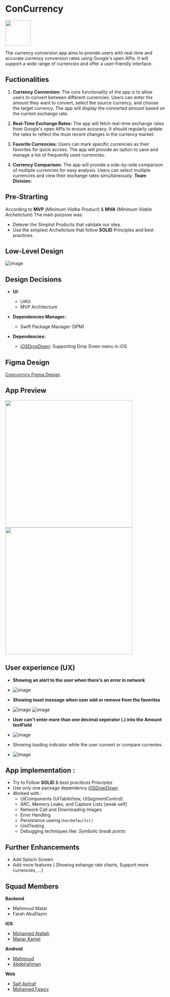 # ConCurrency                  
<img src="https://github.com/mhmdatallaa/CurrenSee/assets/100219531/88bd3b5e-021c-41e8-8c31-0bcba7db9e4e" width="80">


The currency conversion app aims to provide users with real-time and accurate currency conversion rates using Google's open APIs. It will support a wide range of currencies and offer a user-friendly interface. 




## Fuctionalities
1. **Currency Conversion:** The core functionality of the app is to allow users to convert between different currencies. Users can enter the amount they want to convert, select the source currency, and choose the target currency. The app will display the converted amount based on the current exchange rate.

2. **Real-Time Exchange Rates:** The app will fetch real-time exchange rates from Google's open APIs to ensure accuracy. It should regularly update the rates to reflect the most recent changes in the currency market.

3. **Favorite Currencies:** Users can mark specific currencies as their favorites for quick access. The app will provide an option to save and manage a list of frequently used currencies.

4. **Currency Comparison:** The app will provide a side-by-side comparison of multiple currencies for easy analysis. Users can select multiple currencies and view their exchange rates simultaneously.
**Team Division:**

## Pre-Strarting
According to **MVP** (*Minimum Vialbe Product*) & **MVA** (*Minimum Viable Archeticture*) The main purpose was:
- Delever the Simplist Products that validate our idea.
- Use the simplest Archeticture that follow **SOLID** Principles and best practices.


## Low-Level Design 
![image](https://github.com/mhmdatallaa/CurrenSee/assets/100219531/16bed704-4b9f-4aa2-a45a-8d59ee0f440c)

## Design Decisions
- **UI:**
    - UIKit
    - MVP Architecture

- **Dependencies Manager:**
    - Swift Package Manager (SPM)

- **Dependencies:**
    - [iOSDropDown](https://github.com/jriosdev/iOSDropDown): Supporting Drop Down menu in iOS
 

## Figma Design
[Concurrncy Figma Design](https://www.figma.com/file/IRr6V7fjVKaOHFtGLsWLuc/Con-Currency?type=design&node-id=2-818&mode=design&t=4iDXB64Yp9qfUCJP-0)

 
## App Preview
<img src="https://github.com/mhmdatallaa/ConCurrency/assets/100219531/be51d91b-0e41-47e6-b450-61599fa92978" width="400">     <img src="https://github.com/mhmdatallaa/ConCurrency/assets/100219531/a7a9a790-b0b6-40ba-a34a-45a6647bc7d3" width="400">     


## User experience (UX)
- **Showing an alert to the user when there's an error in network**
- ![image](https://github.com/mhmdatallaa/CurrenSee/assets/100219531/7ec40d3d-189f-4f04-9230-abb5969eca0f)

- **Showing toast message when user add or remove from the favorites**
- ![image](https://github.com/mhmdatallaa/CurrenSee/assets/100219531/477764fd-1bab-477b-810e-27226d83183b) ![image](https://github.com/mhmdatallaa/CurrenSee/assets/100219531/66d57c5b-cfad-448b-a4c0-a9e0e9300abe)

- **User can't enter more than one decimal seperator (.) into the Amount textField**
- ![image](https://github.com/mhmdatallaa/ConCurrency/assets/100219531/ffa05e02-f7e3-43e2-8c64-f21b4b66d6d7)


- Showing loading indicator while the user convert or compare currenies.
- ![image](https://github.com/mhmdatallaa/CurrenSee/assets/100219531/b8ba1072-2d47-4b41-b899-07b78a674d0e)





## App implementation : 
- Try to Follow **SOLID** & best pracitices Principles
- Use only one package dependency [iOSDropDown](https://github.com/jriosdev/iOSDropDown)
- Worked with :
   - UIComponents (UITableView, UISegmentControl)
   - ARC, Memory Leaks, and Capture Lists [weak self] 
   - Network Call and Downloading Images
   - Error Handling
   - Persistance useing `UserDefaults()`
   - UnitTesting
   - Debugging techniques like: *Symbolic break points*

## Further Enhancements
- Add Splach Screen 
- Add more features ( Showing exhange rate charts, Support more currencies, ...)

## Squad Members
**Backend**
- Mahmoud Matar
- Farah AbuElazm

**iOS**
- [Mohamed Atallah](https://github.com/mhmdatallaa)
- [Manar Kamel](https://github.com/mnarkamel)

**Android**
- [Mahmoud](https://github.com/Mahmoudadel17)
- [Abdelrahman](https://github.com/abdelrahmanmohamed19)

**Web**
- [Saif Ashraf](https://github.com/SaifAshraf22)
- [Mohamed Fawzy](https://github.com/Mahmoud-Fawzi-Fayed)
